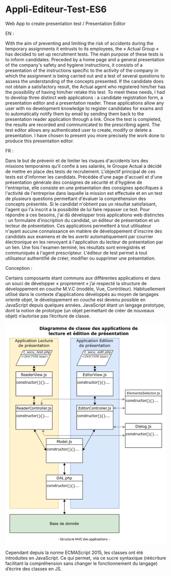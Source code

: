 # Appli-Editeur-Test-ES6
Web App to create presentation test / Presentation Editor

EN :

With the aim of preventing and limiting the risk of accidents during the temporary assignments it entrusts to its employees,
the « Actual Group » has decided to set up recruitment tests. The main purpose of these tests is to inform candidates.
Preceded by a home page and a general presentation of the company's safety and hygiene instructions, 
it consists of a presentation of the instructions specific to the activity of the company in which the assignment 
is being carried out and a test of several questions to assess the understanding of the concepts presented. 
If the candidate does not obtain a satisfactory result, the Actual agent who registered him/her has the possibility of having him/her 
retake this test.
To meet these needs, I had to develop three distinct web applications : a candidate registration form, 
a presentation editor and a presentation reader.
These applications allow any user with no development knowledge to register candidates for exams and 
to automatically notify them by email by sending them back to the presentation reader application through a link. 
Once the test is completed, the results are recorded and communicated to the prescribing agent.
The test editor allows any authenticated user to create, modify or delete a presentation.
I have chosen to present you more precisely the work done to produce this presentation editor.

FR :

Dans le but de prévenir et de limiter les risques d'accidents lors des missions temporaires qu'il confie à ses salariés, 
le Groupe Actual a décidé de mettre en place des tests de recrutement. L'objectif principal de ces tests est d'informer les candidats.
Précédée d'une page d'accueil et d'une présentation générale des consignes de sécurité et d'hygiène de l'entreprise, 
elle consiste en une présentation des consignes spécifiques à l'activité de l'entreprise dans laquelle la mission est effectuée 
et en un test de plusieurs questions permettant d'évaluer la compréhension des concepts présentés. 
Si le candidat n'obtient pas un résultat satisfaisant, l'agent qui l'a inscrit a la possibilité de lui faire repasser ce test.
Pour répondre à ces besoins, j'ai dû développer trois applications web distinctes : un formulaire d'inscription du candidat, 
un éditeur de présentation et un lecteur de présentation.
Ces applications permettent à tout utilisateur n'ayant aucune connaissance en matière de développement d'inscrire des candidats aux examens 
et de les avertir automatiquement par courrier électronique en les renvoyant à l'application du lecteur de présentation par un lien. 
Une fois l'examen terminé, les résultats sont enregistrés et communiqués à l'agent prescripteur.
	L'éditeur de test permet à tout utilisateur authentifié de créer, modifier ou supprimer une présentation.
  
Conception :

Certains composants étant communs aux différentes applications et dans un souci de développer « proprement » 
j’ai respecté la structure de développement en couche M.V.C (modèle, Vue, Contrôleur).
Habituellement utilisé dans le contexte d’applications développés au moyen de langages orienté objet, 
le développement en couche est devenu possible en JavaScript depuis quelques années.
JavaScript étant un langage prototype, dont la notion de prototype (un objet permettant de créer de nouveaux objet) 
n’autorise pas l’écriture de classe.

![alt text](https://github.com/DavidLiger/Appli-Editeur-Test-ES6/blob/master/images/diapo-14.png)

Cependant depuis la norme ECMAScript 2015, les classes ont été introduites en JavaScript. 
Ce qui permet, via ce sucre syntaxique (réécriture facilitant la compréhension sans changer le fonctionnement du langage) 
d’écrire des classes en JS.

